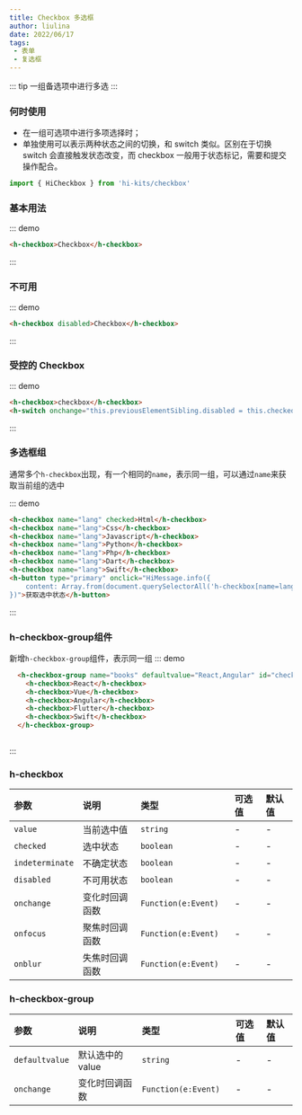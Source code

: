 ```yaml
---
title: Checkbox 多选框
author: liulina
date: 2022/06/17
tags:
 - 表单
 - 复选框
---
```

::: tip
一组备选项中进行多选
:::
### 何时使用
- 在一组可选项中进行多项选择时；
- 单独使用可以表示两种状态之间的切换，和 switch 类似。区别在于切换 switch 会直接触发状态改变，而 checkbox 一般用于状态标记，需要和提交操作配合。
```ts
import { HiCheckbox } from 'hi-kits/checkbox'
```
### 基本用法
::: demo
```html
<h-checkbox>Checkbox</h-checkbox>

```
:::

### 不可用

::: demo
```html
<h-checkbox disabled>Checkbox</h-checkbox>

```
:::

### 受控的 Checkbox
::: demo
```html
<h-checkbox>checkbox</h-checkbox>
<h-switch onchange="this.previousElementSibling.disabled = this.checked"></h-switch>

```
:::

### 多选框组
通常多个`h-checkbox`出现，有一个相同的`name`，表示同一组，可以通过`name`来获取当前组的选中

::: demo
```html
<h-checkbox name="lang" checked>Html</h-checkbox>
<h-checkbox name="lang">Css</h-checkbox>
<h-checkbox name="lang">Javascript</h-checkbox>
<h-checkbox name="lang">Python</h-checkbox>
<h-checkbox name="lang">Php</h-checkbox>
<h-checkbox name="lang">Dart</h-checkbox>
<h-checkbox name="lang">Swift</h-checkbox>
<h-button type="primary" onclick="HiMessage.info({
    content: Array.from(document.querySelectorAll('h-checkbox[name=lang][checked]')).map(el=>el.textContent)
})">获取选中状态</h-button>

```
:::

### h-checkbox-group组件
新增`h-checkbox-group`组件，表示同一组
::: demo
```html
  <h-checkbox-group name="books" defaultvalue="React,Angular" id="checkgroup">
    <h-checkbox>React</h-checkbox>
    <h-checkbox>Vue</h-checkbox>
    <h-checkbox>Angular</h-checkbox>
    <h-checkbox>Flutter</h-checkbox>
    <h-checkbox>Swift</h-checkbox>
  </h-checkbox-group>
  
```
:::

### h-checkbox

|参数|说明|类型|可选值|默认值
|:--|:--|:--|:-----|:---
| `value`| 当前选中值 |  `string` | - | -
| `checked`| 选中状态 |  `boolean` | - | -
| `indeterminate`| 不确定状态 |  `boolean` | - | -
| `disabled`| 不可用状态 |  `boolean` | - | -
| `onchange`| 变化时回调函数	 |  `Function(e:Event)	` | - | -
| `onfocus`| 聚焦时回调函数	 |  `Function(e:Event)	` | - | -
| `onblur`| 失焦时回调函数	 |  `Function(e:Event)	` | - | -

### h-checkbox-group

|参数|说明|类型|可选值|默认值
|:--|:--|:--|:-----|:---
| `defaultvalue`| 默认选中的value	 |  `string` | - | -
| `onchange`| 变化时回调函数	 |  `Function(e:Event)	` | - | -
